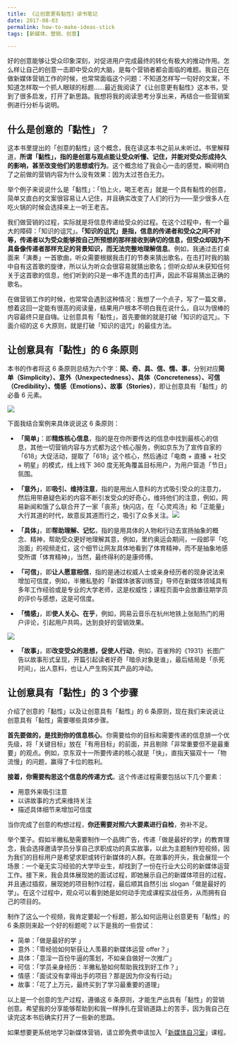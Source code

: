 ```yaml
---
title: 《让创意更有黏性》读书笔记
date: 2017-08-03
permalink: how-to-make-ideas-stick
tags: [新媒体、营销、创意]

---
```


好的创意能够让受众印象深刻，对促进用户完成最终的转化有极大的推动作用。怎么样让自己的创意一击即中受众的大脑，是每个营销者都会面临的难题。我自己在做新媒体营销工作的时候，也常常面临这个问题：不知道怎样写一句好的文案，不知道怎样取一个抓人眼球的标题……最近我阅读了《让创意更有黏性》这本书，受到了很多启发，打开了新思路。我想将我的阅读思考分享出来，再结合一些营销案例进行分析与说明。

## 什么是创意的「黏性」？
这本书里提出的「创意的黏性」这个概念，我在读这本书之前从未听过。书里解释道，**所谓「黏性」，指的是创意与观点能让受众听懂、记住，并能对受众形成持久的影响，甚至改变他们的思想或行为**。这个概念给了我会心一击的感觉，瞬间明白了之前做的营销内容为什么没有效果：因为太过苍白无力。

举个例子来说说什么是「黏性」：「怕上火，喝王老吉」就是一个具有黏性的创意，简单又直白的文案很容易让人记住，并且确实改变了人们的行为——至少很多人在吃火锅的时候会选择来上一听王老吉。

我们做营销的过程，实际就是将信息传递给受众的过程。在这个过程中，有一个最大的障碍：「知识的诅咒」。**「知识的诅咒」是指，信息的传递者和受众之间不对等，传递者以为受众能够按自己所预想的那样接收到确切的信息，但受众却因为不具备像传递者那样充足的背景知识，而无法完整地理解信息**。例如，我通过击打桌面来「演奏」一首歌曲，听众需要根据我击打的节奏来猜出歌名，在击打时我的脑中自有这首歌的旋律，所以认为听众会很容易就猜出歌名；但听众却从未获知任何关于这首歌的信息，他们听到的只是一串不连贯的击打声，因此不容易猜出正确的歌名。

在做营销工作的时候，也常常会遇到这种情况：我想了一个点子，写了一篇文章，想着这回一定能有很高的阅读量，结果用户根本不明白我在说什么，自以为很棒的内容最终只是自嗨。让创意具有「黏性」，首先要做的就是打破「知识的诅咒」。下面介绍的这 6 大原则，就是打破「知识的诅咒」的最佳方法。

## 让创意具有「黏性」的 6 条原则 
本书的作者将这 6 条原则总结为六个字：**简、奇、具、信、情、事**，分别对应**简单（Simplicity）、意外（Unexpectedness）、具体（Concreteness）、可信（Credibility）、情感（Emotions）、故事（Stories）**，即让创意具有「黏性」的必备 6 元素。

![](http://cdn.bpteach.com/17-8-3/98759487.jpg)

下面我结合案例来具体说说这 6 条原则：
* **「简单」**：即**精炼核心信息**，指的是在你所要传达的信息中找到最核心的信息，其他一切营销内容与方式都为这个核心服务，例如京东为了宣传自家的「618」大促活动，提取了「618」这个核心，然后通过「电商 + 直播 + 社交 + 明星」的模式，线上线下 360 度无死角覆盖目标用户，为用户营造「节日」氛围。
* **「意外」**，即**吸引、维持注意**，指的是用出人意料的方式吸引受众的注意力，然后用带悬疑色彩的内容不断引发受众的好奇心，维持他们的注意，例如，网易新闻和饿了么联合开了一家「丧茶」快闪店，在「心灵鸡汤」和「正能量」大行其道的时代，故意反其道而行之，吸引了众多关注。![](http://cdn.bpteach.com/17-8-3/91062035.jpg)

* **「具体」**，即**帮助理解、记忆**，指的是用具体的人物和行动去宣扬抽象的概念、精神，帮助受众更好地理解其意，例如，里约奥运会期间，一段郎平「吃泡面」的视频走红，这个细节让网友具体地看到了体育精神，而不是抽象地感受所谓「体育精神」，当然，最终得利的是康师傅。  
* **「可信」**，即**让人愿意相信**，指的是通过权威人士或亲身经历者的现身说法来增加可信度，例如，半撇私塾的「新媒体骇客训练营」导师在新媒体领域具有多年工作经验或是专业的大学老师，这是权威性；课程页面中会放置往期学员的评价与感想，这是可信度。
* **「情感」**，即**使人关心、在乎**，例如，网易云音乐在杭州地铁上张贴热门的用户评论，引起用户共鸣，达到良好的营销效果。

![](http://cdn.bpteach.com/17-8-3/59505151.jpg)

* **「故事」**，即**改变受众的思想，促使人行动**，例如，百雀羚的《1931》长图广告以故事形式呈现，开篇引起读者好奇「暗杀对象是谁」，最后结局是「杀死时间」，出人意料，也让人产生购买其产品的冲动。  

## 让创意具有「黏性」的 3 个步骤

介绍了创意的「黏性」以及让创意具有「黏性」的 6 条原则，现在我们来说说让创意具有「黏性」需要哪些具体步骤。

**首先要做的，是找到你的信息核心**。你需要给你的目标和需要传递的信息排一个优先级，将「关键目标」放在「有用目标」的前面，并且剔除「非常重要但不是最重要」的观点。例如，京东双十一所要传递的核心就是「快」，直指天猫双十一「物流慢」的问题，赢得了卡位的胜利。

**接着，你需要构思这个信息的传递方式**。这个传递过程需要包括以下几个要素：
* 用意外来吸引注意  
* 以讲故事的方式来维持关注  
* 描述具体细节来增加可信度  

当你完成了创意的构想过程，**你还需要对照六大要素进行自检**，弥补不足。

举个栗子。假如半撇私塾需要制作一个品牌广告，传递「做是最好的学」的教育理念，我会选择邀请学员分享自己求职成功的真实故事，以此为主题制作短视频，因为我们的目标用户是希望求职或转行新媒体的人群。在故事的开头，我会展现一个场景：一个毫无实习经验的大学毕业生，却找到了一份在行业大公司的新媒体运营工作。接下来，我会具体展现她的面试过程，即她展示自己的新媒体项目的过程，并且通过插叙，展现她的项目制作过程，最后顺其自然引出 slogan「做是最好的学」。在这个过程中，观众可以看到她是如何动手完成课程实战任务，从而拥有自己的项目的。

制作了这么一个视频，我肯定要起一个标题，那么如何运用让创意更有「黏性」的 6 条原则来起一个好的标题呢？以下是我的一些尝试：
* 简单：「做是最好的学 」 
* 意外：「零经验如何斩获让人羡慕的新媒体运营 offer？」
* 具体：「意淫一百份牛逼的策划，不如亲自做好一次推广」  
* 可信：「学员亲身经历：半撇私塾如何帮助我找到好工作？」
* 情感：「面试没有拿得出手的项目？那是因为你没有行动」
* 故事：「花了上万元，最终买到了学习最重要的道理」


以上是一个创意的生产过程，遵循这 6 条原则，才能生产出具有「黏性」的营销创意。希望我的分享能够帮助到和我一样挣扎在营销道路上的苦手，因为我自己在读完这本书后确实打开了一些新的思路。

如果想要更系统地学习新媒体营销，请立即免费申请加入「[新媒体自习室](http://learn.bpteach.com/course/100?utm_source=zhihu.com&utm_medium=referral&utm_campaign=mkg102-lx&utm_term=how-to-make-ideas-stick&utm_content=textlink)」课程。

